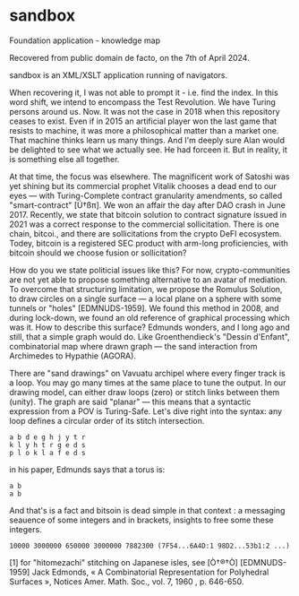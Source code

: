 # sandbox
Foundation application - knowledge map

Recovered from public domain de facto, on the 7th of April 2024.

sandbox is an XML/XSLT application running of navigators.

When recovering it, I was not able to prompt it - i.e. find the index. In this word shift, we intend to encompass the Test Revolution. We have Turing persons around us. Now. It was not the case in 2018 when this repository ceases to exist. Even if in 2015 an artificial player won the last game that resists to machine, it was more a philosophical matter than a market one. That machine thinks learn us many things. And I'm deeply sure Alan would be delighted to see what we actually see. He had forceen it. But in reality, it is something else all together.

At that time, the focus was elsewhere. The magnificent work of Satoshi was yet shining but its commercial prophet Vitalik chooses a dead end to our eyes — with Turing-Complete contract granularity amendments, so called "smart-contract" [Ú†ßπ]. We won an affair the day after DAO crash in June 2017. Recently, we state that bitcoin solution to contract signature issued in 2021 was a correct response to the commercial sollicitation. There is one chain, bitcoi., and there are sollicitations from the crypto DeFI ecosystem. Todey, bitcoin is a registered SEC product with arm-long proficiencies, with bitcoin should we choose fusion or sollicitation?

How do you we state politicial issues like this? For now, crypto-communities are not yet able to propose something alternative to an avatar of mediation. To overcome that structuring limitation, we propose the Romulus Solution, to draw circles on a single surface — a local plane on a sphere with some tunnels or "holes" [EDMNUDS-1959]. We found this method in 2008, and during lock-down, we found an old reference of graphical processing which was it. How to describe this surface? Edmunds wonders, and I long ago and still, that a simple graph would do. Like Groenthendieck's "Dessin d'Enfant", combinatorial map where drawn graph — the sand interaction from Archimedes to Hypathie (AGORA).

There are "sand drawings" on Vavuatu archipel where every finger track is a loop. You may go many times at the same place to tune the output. In our drawing model, can either draw loops (zero) or stitch links between them (unity). The graph are said "planar" — this means that a syntactic expression from a POV is Turing-Safe. Let's dive right into the syntax: any loop defines a circular order of its stitch intersection. 

```
a b d e g h j y t r
k l y h t r g e d s 
p l o k l a f e d s
```
in his paper, Edmunds says that a torus is:
```
a b
a b
```
And that's is a fact and bitsoin is dead simple in that context : a messaging seauence of some integers and in brackets, insights to free some these integers.
```
10000 3000000 650000 3000000 7882300 (7F54...6A4D:1 98D2...53b1:2 ...)
```


[1] for "hitomezachi" stitching on Japanese isles, see [Ò†®†Ò]
[EDMNUDS-1959] Jack Edmonds, « A Combinatorial Representation for Polyhedral Surfaces », Notices Amer. Math. Soc., vol. 7,‎ 1960 , p. 646-650.
